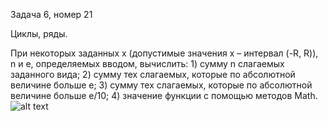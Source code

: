 Задача 6, номер 21

Циклы, ряды.

При некоторых заданных x (допустимые значения x – интервал (-R, R)), n и e, определяемых вводом, вычислить:
	1) сумму n слагаемых заданного вида;
	2) сумму тех слагаемых, которые по абсолютной величине больше e;
	3) сумму тех слагаемых, которые по абсолютной величине больше e/10;
	4) значение функции с помощью методов Math.
![alt text](номер21.png "номер 21")
